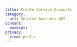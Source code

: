 ```yaml
---
title: Create Service Accounts
category:
  uri: Service Accounts API
content:
  excerpt: ''
privacy:
  view: public
---
```


